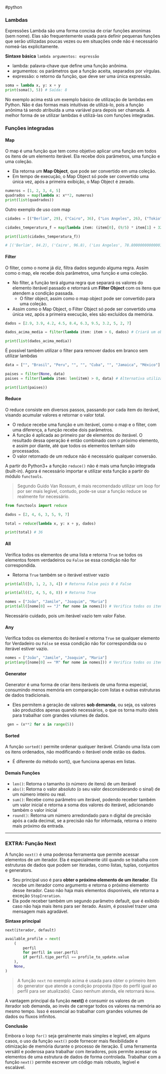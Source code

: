 #python
### Lambdas
Expressões Lambda são uma forma concisa de criar funções anonimas (sem nome). Elas são frequentemente usada para definir pequenas funções que serão utilizadas poucas vezes ou em situações onde não é necessário nomeá-las explicitamente.

**Sintaxe básica**
`lambda argumentos: expressão`

- lambda: palavra-chave que define uma função anônima.
- argumentos: os parâmetros que a função aceita, separados por vírgulas.
- expressão: o retorno da função, que deve ser uma única expressão.

```python
soma = lambda x, y: x + y
print(soma(3, 5)) # Saída: 8
```

No exemplo acima está um exemplo básico de utilização de lambdas em Python. Não é das formas mais intuitivas de utilizá-lo, pois a função anônima tá sendo atribuída a uma variável para depois ser chamada. A melhor forma de se utilizar lambdas é utilizá-las com funções integradas.
### Funções integradas
#### Map
O map é uma função que tem como objetivo aplicar uma função em todos os itens de um elemento iterável. Ela recebe dois parâmetros, uma função e uma coleção.

- Ela retorna um **Map Object**, que pode ser convertido em uma coleção.
- Em tempo de execução, o Map Object só pode ser convertido uma única vez, após a primeira exibição, o Map Object é zerado.
```python
numeros = [1, 2, 3, 4, 5]
quadrados = map(lambda x: x**2, numeros)
print(list(quadrados))
```

Outro exemplo de uso com map

```python
cidades = [("Berlim", 29), ("Cairo", 36), ("Los Angeles", 26), ("Tokio", 27)]

cidades_temperatura_f = map(lambda item: (item[0], (9/5) * item[1] + 32), cidades)

print(list(cidades_temperatura_f))

# [('Berlim', 84.2), ('Cairo', 96.8), ('Los Angeles', 78.80000000000001), ('Tokio', 80.6)]
```
#### Filter
O filter, como o nome já diz, filtra dados segundo alguma regra. Assim como o map, ele recebe dois parâmetros, uma função e uma coleção.
- No filter, a função terá alguma regra que separará os valores do elemento iterável passado e retornará um **Filter Object** com os itens que atendem a condição passada.
    - O filter object, assim como o map object pode ser convertido para uma coleção.
- Assim como o Map Object, o Filter Object só pode ser convertido uma única vez, após a primeira execução, eles são excluídos da memória.

```python
dados = [2.9, 3.9, 4.2, 4.5, 8.4, 6.3, 9.5, 3.2, 5, 2, 7]

dados_acima_media = filter(lambda item: item > 6, dados) # Criará um objeto com todos os itens que são maiores que 6.

print(list(dados_acima_media)) 
```

É possível também utilizar o filter para remover dados em branco sem utilizar lambdas

```python
data = ["", "Brasil", "Peru", "", "", "Cuba", "", "Jamaica", "México"]

paises = filter(None, data)
paises = filter(lambda item: len(item) > 0, data) # Alternativa utilizando lambda

print(list(paises))

```

#### Reduce
O reduce consiste em diversos passos, passando por cada item do iterável, visando acumular valores e retornar o valor total.

- O reduce recebe uma função e um iterável, como o map e o filter, com uma diferença, a função recebe dois parâmetros.
- A função é aplicada ao primeiro par de elementos do iterável. O resultado dessa operação é então combinado com o próximo elemento, e assim por diante, até que todos os elementos tenham sido processados.
- O valor retornado de um reduce não é necessário qualquer conversão.

A partir do Python3+ a função `reduce()` não é mais uma função integrada (built-in). Agora é necessário importar e utilizar esta função a partir do módulo `functools`.

> Segundo Guido Van Rossum, é mais recomendado utilizar um loop for por ser mais legível, contudo, pode-se usar a função reduce se realmente for necessário.

```python
from functools import reduce

dados = [2, 4, 6, 3, 5, 9, 7]

total = reduce(lambda x, y: x + y, dados)

print(total) # 36
```

#### All
Verifica todos os elementos de uma lista e retorna `True` se todos os elementos forem verdadeiros ou `False` se essa condição não for correspondida.

- Retorna `True` também se o iterável estiver vazio

```python
print(all([0, 1, 2, 3, 4]) # Retorna False pois 0 é False

print(all((2, 4, 5, 6, 8)) # Retorna True

nomes = ["João", "Jamile", "Joaquim", "Maria"]
print(all([nome[0] == "J" for nome in nomes])) # Verifica todos os itens na lista 'nomes' começam com a letra 'J' e retorna True ou False.
```
Necessário cuidado, pois um iterável vazio tem valor False.
#### Any
Verifica todos os elementos do iterável e retorna `True` se qualquer elemento for Verdadeiro ou `False` se essa condição não for correspondida ou o iterável estiver vazio.

```python
nomes = ["João", "Jamile", "Joaquim", "Maria"]
print(any([nome[0] == "M" for nome in nomes])) # Verifica todos os itens na lista 'nomes' começam com a letra 'J' e retorna True ou False.
```
#### Generator
Generator é uma forma de criar itens iteráveis de uma forma especial, consumindo menos memória em comparação com listas e outras estruturas de dados tradicionais.
- Eles permitem a geração de valores **sob demanda**, ou seja, os valores são produzidos apenas quando necessários, o que os torna muito úteis para trabalhar com grandes volumes de dados.

```python
 gen = (x**2 for x in range(5))
```
#### Sorted
A função `sorted()` permite ordenar qualquer iterável. Criando uma lista com os itens ordenados, não modificando o iterável onde estão os dados.
- É diferente do método sort(), que funciona apenas em listas.
#### Demais Funções
- `len()`: Retorna o tamanho (o número de itens) de um iterável
- `abs()`: Retorna o valor absoluto (o seu valor desconsiderando o sinal) de um número inteiro ou real.
- `sum()`: Recebe como parâmetro um iterável, podendo receber também um valor inicial e retorna a soma dos valores do iterável, adicionando também o valor inicial
- `round()`: Retorna um número arredondado para n digital de precisão após a cada decimal, se a precisão não for informada, retorna o inteiro mais próximo da entrada.
---
### EXTRA: Função Next
A função `next()` é uma poderosa ferramenta que permite acessar elementos de um iterador. Ela é especialmente útil quando se trabalha com estruturas de dados que podem ser iteradas, como listas, tuplas, conjuntos e generators.
- Seu principal uso é para **obter o próximo elemento de um iterador**. Ela recebe um iterador como argumento e retorna o próximo elemento desse iterador. Caso não haja mais elementos disponíveis, ele retorna a exceção `StopIreration`.
- Ela pode receber também um segundo parâmetro default, que é exibido caso não haja mais itens para ser iterado. Assim, é possível trazer uma mensagem mais agradável.

**Sintaxe principal**

`next(iterador, default)`

```python
available_profile = next(
    (
        perfil
        for perfil in user.perfil
        if perfil.tipo_perfil == profile_to_update.value
    ),
    None,
)
```

> A função `next` no exemplo acima é usada para obter o primeiro item do generator que atende a condição proposta (tipo do perfil igual ao perfil para ser atualizado). Caso nenhum atenda, ele retornará `None`.

A vantagem principal da função **next()** é consumir os valores de um iterador sob demanda, ao invés de carregar todos os valores na memória ao mesmo tempo. Isso é essencial ao trabalhar com grandes volumes de dados ou fluxos infinitos.

**Conclusão**

Embora o loop `for()` seja geralmente mais simples e legível, em alguns casos, o uso da função `next()` pode fornecer mais flexibilidade e otimização de memória durante o processo de iteração. É uma ferramenta versátil e poderosa para trabalhar com iteradores, pois permite acessar os elementos de uma estrutura de dados de forma controlada. Trabalhar com a função `next()` permite escrever um código mais robusto, legível e escalável.